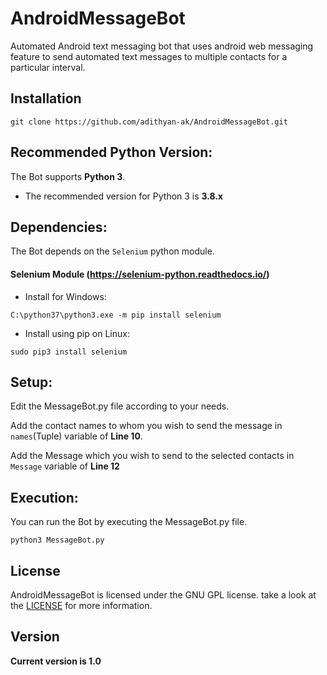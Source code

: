 # AndroidMessageBot
Automated Android text messaging bot that uses android web messaging feature to send automated text messages to multiple contacts for a particular interval.

## Installation

```
git clone https://github.com/adithyan-ak/AndroidMessageBot.git
```

## Recommended Python Version:

The Bot supports **Python 3**.

* The recommended version for Python 3 is **3.8.x**

## Dependencies:

The Bot depends on the `Selenium` python module.

#### Selenium Module (https://selenium-python.readthedocs.io/)

- Install for Windows:
```
C:\python37\python3.exe -m pip install selenium
```

- Install using pip on Linux:
```
sudo pip3 install selenium
```
## Setup:

Edit the MessageBot.py file according to your needs. 

Add the contact names to whom you wish to send the message in ```names```(Tuple) variable of **Line 10**.

Add the Message which you wish to send to the selected contacts in ```Message``` variable of **Line 12**


## Execution:

You can run the Bot by executing the MessageBot.py file.

```
python3 MessageBot.py
```

## License

AndroidMessageBot is licensed under the GNU GPL license. take a look at the [LICENSE](https://github.com/adithyan-ak/AndroidMessageBot/blob/master/LICENSE) for more information.


## Version
**Current version is 1.0**

